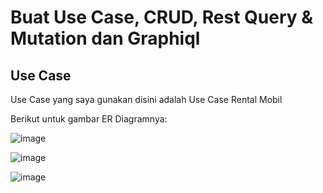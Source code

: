 # Buat Use Case, CRUD, Rest Query & Mutation dan Graphiql


## Use Case

  Use Case yang saya gunakan disini adalah Use Case Rental Mobil

  Berikut untuk gambar ER Diagramnya:

  ![image](https://github.com/user-attachments/assets/4e1e5e43-9e81-45c8-bc33-33f425f1c96b)




![image](https://github.com/user-attachments/assets/d841c3a4-10fb-4596-a709-49372a0f6a5a)






![image](https://github.com/user-attachments/assets/4dc15a14-5373-4a42-9c13-cb2a0b066708)

